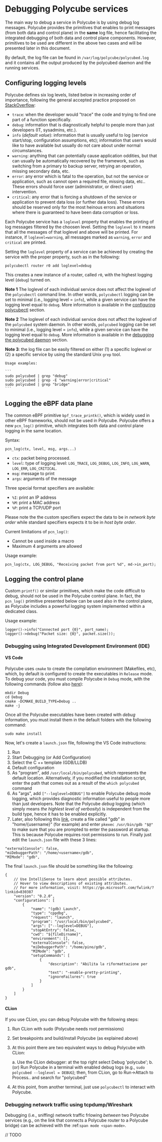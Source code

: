 # Debugging Polycube services


The main way to debug a service in Polycube is by using debug log messages.
Polycube provides the primitives that enables to print messages (from both data and control plane) in the **same** log file, hence facilitating the integrated debugging of both data and control plane components.
However, primitives to be used are different in the above two cases and will be presented later in this document.

By default, the log file can be found in ``/var/log/polycube/polycubed.log`` and it contains all the output produced by the polycubed daemon and the running services.


## Configuring logging levels


Polycube defines six log levels, listed below in increasing order of importance, following the general accepted practice proposed on [StackOverflow](https://stackoverflow.com/questions/2031163/when-to-use-the-different-log-levels):

  - ``trace``: when the developer would "trace" the code and trying to find one part of a function specifically.
  - ``debug``: information that is diagnostically helpful to people more than just developers (IT, sysadmins, etc.).
  - ``info`` (*default value*): information that is usually useful to log (service start/stop, configuration assumptions, etc); information that users would like to have available but usually do not care about under normal circumstances.
  - ``warning``: anything that can potentially cause application oddities, but that can usually be automatically recovered by the framework, such as switching from a primary to backup server, retrying an operation, missing secondary data, etc.
  - ``error``: any error which is fatal to the operation, but not the service or application, such as cannot open a required file, missing data, etc.. These errors should force user (administrator, or direct user) intervention.
  - ``critical``: any error that is forcing a shutdown of the service or application to prevent data loss (or further data loss). These errors should be reserved only for the most heinous errors and situations where there is guaranteed to have been data corruption or loss.

Each Polycube service has a ``loglevel`` property that enables the printing of log messages filtered by the choosen level.
Setting the ``loglevel`` to ``X`` means that all the messages of that loglevel and above will be printed.
For instance, if ``loglevel=warning``, all messages marked as ``warning``, ``error`` and ``critical`` are printed.

Setting the ``loglevel`` property of a service can be achieved by creating the service with the proper property, such as in the following:

```
polycubectl router r0 add loglevel=debug
```

This creates a new instance of a router, called ``r0``, with the highest logging level (``debug``) turned on.


**Note 1** The loglevel of each individual service does not affect the loglevel of the ``polycubectl`` command line. In other words, ``polycubectl`` logging can be set to minimal (i.e., logging level = ``info``), while a given service can have the logging level equal to ``debug``.
More information is available in the [configuring polycubectl](../polycubectl/polycubectl.md#configuration) section.

**Note 2** The loglevel of each individual service does not affect the loglevel of the ``polycubed`` system daemon. In other words, ``polycubed`` logging can be set to minimal (i.e., logging level = ``info``), while a given service can have the logging level equal to ``debug``.
More information is available in the [debugging the polycubed daemon](../polycubed/polycubed.md#debugging) section.

**Note 3**: the log file can be easily filtered on either (1) a specific loglevel or (2) a specific service by using the standard Unix ``grep`` tool.

    Usage examples:

    ```
    sudo polycubed | grep "debug"
    sudo polycubed | grep -E "warning|error|critical"
    sudo polycubed | grep "bridge"
    ```

## Logging the eBPF data plane


The common eBPF primitive ``bpf_trace_printk()``, which is widely used in other eBPF frameworks, should not be used in Polycube.
Polycube offers a new ``pcn_log()`` primitive, which integrates both data and control plane logging in the same location.

Syntax:

```
pcn_log(ctx, level, msg, args...)
```

  - ``ctx``: packet being processed.
  - ``level``: type of logging level: ``LOG_TRACE``, ``LOG_DEBUG``, ``LOG_INFO``, ``LOG_WARN``, ``LOG_ERR``, ``LOG_CRITICAL``.
  - ``msg``: message to print
  - ``args``: arguments of the message

Three special format specifiers are available:

  - ``%I``: print an IP address
  - ``%M``: print a MAC address
  - ``%P``: print a TCP/UDP port

Please note the the custom specifiers expect the data to be in *network byte order* while standard specifiers expects it to be in *host byte order*.

Current limitations of ``pcn_log()``:

  - Cannot be used inside a macro
  - Maximum 4 arguments are allowed

Usage example:

```
pcn_log(ctx, LOG_DEBUG, "Receiving packet from port %d", md->in_port);
```

## Logging the control plane


Custom ``printf()`` or similar primitives, which make the code difficult to debug, should not be used in the Polycube control plane.
In fact, the ``pcn_log()`` primitive presented below can be used also in the control plane, as Polycube includes a powerful logging system implemented within a dedicated class.

Usage example:

```
logger()->info("Connected port {0}", port_name);
logger()->debug("Packet size: {0}", packet.size());
```  


### Debugging using Integrated Development Environment (IDE)



#### VS Code 


Polycube uses ``cmake`` to create the compilation environment (Makefiles, etc), which, by default is configured to create the executables in ``Release`` mode.
To debug your code, you must compile Polycube in ``Debug`` mode, with the following commands (follow also [here](https://stackoverflow.com/questions/7724569/debug-vs-release-in-cmake)):

  ```
  mkdir Debug
  cd Debug
  cmake -DCMAKE_BUILD_TYPE=Debug ..
  make -j
  ```

Once all the Polycube executables have been created with _debug_ information, you must install them in the default folders with the following command:

  
  ```
  sudo make install
  ```

Now, let's create a ``launch.json`` file, following the VS Code instructions:

   1. Run
   2. Start Debugging (or Add Configuration)
   3. Select the C ++ template (GDB/LLDB)
   4. Default configuration
   5. As "program", add ``/usr/local/bin/polycubed``, which represents the default location. Alternatively, if you modified the installation script, enter the path that comes out as a result of the  ``which polycubed`` command
   6. As "args", add ``["--loglevel=DEBUG"]`` to enable Polycube debug mode logging, which provides diagnostic information useful to people more than just developers. Note that the Polycube _debug_ logging (which simply means _the highlest level of verbosity_) is independent from the build type, hence it has to be enabled explicitly.
   7. Later, also following this [link](https://stackoverflow.com/questions/40033311/how-to-debug-programs-with-sudo-in-vscode), create a file called "gdb" in  "home/{username}" (for example) and enter ``pkexec /usr/bin/gdb "$@"`` to make sure that you are prompted to enter the password at startup. This is because Polycube requires root permissions to run. Finally just edit the ``launch.json`` file with these 3 lines:

  ```
  "externalConsole": false,
  "miDebuggerPath": "/home/<username>/gdb",
  "MIMode": "gdb",
  ```

The final ``launch.json`` file should be something like the following:
```
{
    // Use IntelliSense to learn about possible attributes.
    // Hover to view descriptions of existing attributes.
    // For more information, visit: https://go.microsoft.com/fwlink/?linkid=830387
    "version": "0.2.0",
    "configurations": [
        {
            "name": "(gdb) Launch",
            "type": "cppdbg",
            "request": "launch",
            "program": "/usr/local/bin/polycubed",
            "args": ["--loglevel=DEBUG"],
            "stopAtEntry": false,
            "cwd": "${fileDirname}",
            "environment": [],
            "externalConsole": false,
            "miDebuggerPath": "/home/pino/gdb",
            "MIMode": "gdb",
            "setupCommands": [
                {
                    "description": "Abilita la riformattazione per gdb",
                    "text": "-enable-pretty-printing",
                    "ignoreFailures": true
                }
            ]
        }
    ]
}
```


#### CLion


If you use CLion, you can debug Polycube with the following steps:

1. Run CLion with sudo (Polycube needs root permissions)
2. Set breakpoints and build/install Polycube (as explained above)
3. At this point there are two equivalent ways to debug Polycube with CLion:

   a. Use the CLion debugger: at the top right select Debug 'polycube';
   b. (or) Run Polycube in a terminal with enabled debug logs (e.g., ``sudo polycubed --loglevel = DEBUG``); then, from CLion, go to Run->Attach to Process.. and search for "polycubed"

4. At this point, from another terminal, just use ``polycubectl`` to interact with Polycube.



### Debugging network traffic using tcpdump/Wireshark


Debugging (i.e., sniffing) network traffic frlowing *between* two Polycube services (e.g., on the link that connects a Polycube router to a Polycube bridge) can be achieved with the :ref:`span mode <span-mode>`.


// TODO 
